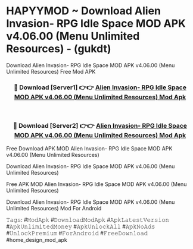 # HAPYYMOD ~ Download Alien Invasion- RPG Idle Space MOD APK v4.06.00 (Menu Unlimited Resources) - (gukdt)
Download Alien Invasion- RPG Idle Space MOD APK v4.06.00 (Menu Unlimited Resources) Free Mod APK

<div align="center">
<h3>🔴 Download [Server1] 👉👉 <a href="https://apk-comot.site?title=Alien_Invasion-_RPG_Idle_Space_MOD_APK_v4.06.00_(Menu_Unlimited_Resources)">Alien Invasion- RPG Idle Space MOD APK v4.06.00 (Menu Unlimited Resources) Mod Apk</a></h3><br>

<h3>🔴 Download [Server2] 👉👉 <a href="https://apk-comot.site?title=Alien_Invasion-_RPG_Idle_Space_MOD_APK_v4.06.00_(Menu_Unlimited_Resources)">Alien Invasion- RPG Idle Space MOD APK v4.06.00 (Menu Unlimited Resources) Mod Apk</a></h3>
</div>


Free Download APK MOD Alien Invasion- RPG Idle Space MOD APK v4.06.00 (Menu Unlimited Resources)

Download Alien Invasion- RPG Idle Space MOD APK v4.06.00 (Menu Unlimited Resources) 

Free APK MOD Alien Invasion- RPG Idle Space MOD APK v4.06.00 (Menu Unlimited Resources) 

Download Alien Invasion- RPG Idle Space MOD APK v4.06.00 (Menu Unlimited Resources) Mod For Android

𝚃𝚊𝚐𝚜: #𝙼𝚘𝚍𝙰𝚙𝚔 #𝙳𝚘𝚠𝚗𝚕𝚘𝚊𝚍𝙼𝚘𝚍𝙰𝚙𝚔 #𝙰𝚙𝚔𝙻𝚊𝚝𝚎𝚜𝚝𝚅𝚎𝚛𝚜𝚒𝚘𝚗 #𝙰𝚙𝚔𝚄𝚗𝚕𝚒𝚖𝚒𝚝𝚎𝚍𝙼𝚘𝚗𝚎𝚢 #𝙰𝚙𝚔𝚄𝚗𝚕𝚘𝚌𝚔𝙰𝚕𝚕 #𝙰𝚙𝚔𝙽𝚘𝙰𝚍𝚜 #𝚄𝚗𝚕𝚘𝚌𝚔𝙿𝚛𝚎𝚖𝚒𝚞𝚖 #𝙵𝚘𝚛𝙰𝚗𝚍𝚛𝚘𝚒𝚍 #𝙵𝚛𝚎𝚎𝙳𝚘𝚠𝚗𝚕𝚘𝚊𝚍 #home_design_mod_apk